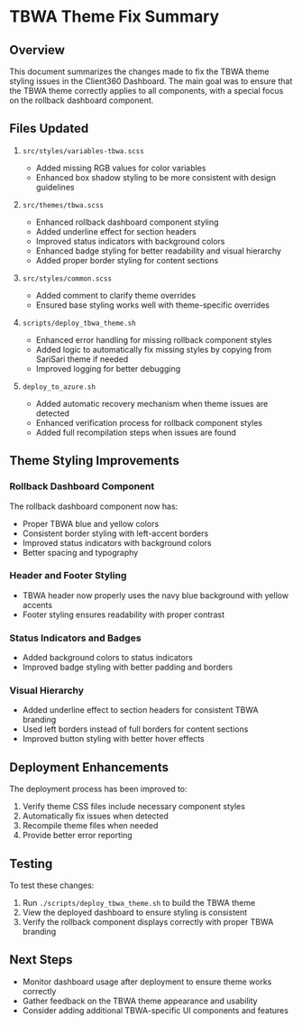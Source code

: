# TBWA Theme Fix Summary

## Overview

This document summarizes the changes made to fix the TBWA theme styling issues in the Client360 Dashboard. The main goal was to ensure that the TBWA theme correctly applies to all components, with a special focus on the rollback dashboard component.

## Files Updated

1. `src/styles/variables-tbwa.scss`
   - Added missing RGB values for color variables
   - Enhanced box shadow styling to be more consistent with design guidelines

2. `src/themes/tbwa.scss`
   - Enhanced rollback dashboard component styling
   - Added underline effect for section headers
   - Improved status indicators with background colors
   - Enhanced badge styling for better readability and visual hierarchy
   - Added proper border styling for content sections

3. `src/styles/common.scss`
   - Added comment to clarify theme overrides
   - Ensured base styling works well with theme-specific overrides

4. `scripts/deploy_tbwa_theme.sh`
   - Enhanced error handling for missing rollback component styles
   - Added logic to automatically fix missing styles by copying from SariSari theme if needed
   - Improved logging for better debugging

5. `deploy_to_azure.sh`
   - Added automatic recovery mechanism when theme issues are detected
   - Enhanced verification process for rollback component styles
   - Added full recompilation steps when issues are found

## Theme Styling Improvements

### Rollback Dashboard Component
The rollback dashboard component now has:
- Proper TBWA blue and yellow colors
- Consistent border styling with left-accent borders
- Improved status indicators with background colors
- Better spacing and typography

### Header and Footer Styling
- TBWA header now properly uses the navy blue background with yellow accents
- Footer styling ensures readability with proper contrast

### Status Indicators and Badges
- Added background colors to status indicators
- Improved badge styling with better padding and borders

### Visual Hierarchy
- Added underline effect to section headers for consistent TBWA branding
- Used left borders instead of full borders for content sections
- Improved button styling with better hover effects

## Deployment Enhancements

The deployment process has been improved to:
1. Verify theme CSS files include necessary component styles
2. Automatically fix issues when detected
3. Recompile theme files when needed
4. Provide better error reporting

## Testing

To test these changes:
1. Run `./scripts/deploy_tbwa_theme.sh` to build the TBWA theme
2. View the deployed dashboard to ensure styling is consistent
3. Verify the rollback component displays correctly with proper TBWA branding

## Next Steps

- Monitor dashboard usage after deployment to ensure theme works correctly
- Gather feedback on the TBWA theme appearance and usability
- Consider adding additional TBWA-specific UI components and features